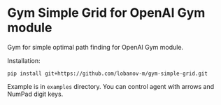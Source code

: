 # Gym Simple Grid for OpenAI Gym module
Gym for simple optimal path finding for OpenAI Gym module.

Installation:
```
pip install git+https://github.com/lobanov-m/gym-simple-grid.git
```
Example is in `examples` directory.
You can control agent with arrows and NumPad digit keys.